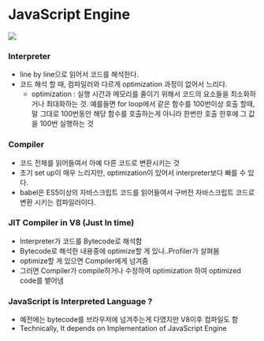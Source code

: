 # JavaScript Engine

![](https://miro.medium.com/proxy/1*ZIH_wjqDfZn6NRKsDi9mvA.png) 

### Interpreter

- line by line으로 읽어서 코드를 해석한다.
- 코드 해석 할 때, 컴파일러와 다르게 optimization 과정이 없어서 느리다. 
  - optimization : 실행 시간과 메모리를 줄이기 위해서 코드의 요소들을 최소화하거나 최대화하는 것. 예를들면 for loop에서 같은 함수를 100번이상 호출 할때, 말 그대로 100번동안 해당 함수를 호출하는게 아니라 한번만 호출 한후에 그 값을 100번 실행하는 것

### Compiler 

- 코드 전체를 읽어들여서 아예 다른 코드로 변환시키는 것
- 초기 set up이 매우 느리지만, optimization이 있어서 interpreter보다 빠를 수 있다.
- babel은 ES5이상의 자바스크립트 코드를 읽어들여서 구버전 자바스크립트 코드로 변환 시키는 컴파일러이다.





### JIT Compiler in V8 (Just In time)

- Interpreter가 코드를 Bytecode로 해석함
- Bytecode로 해석한 내용중에 optimize할 게 있나..Profiler가 살펴봄
- optimize할 게 있으면 Compiler에게 넘겨줌
- 그러면 Compiler가 compile하거나 수정하여 optimization 하여 optimized code를 뱉어냄



### JavaScript is Interpreted Language ?

- 예전에는 bytecode를 브라우저에 넘겨주는게 다였지만 V8이후 컴파일도 함 
- Technically, It depends on Implementation of JavaScript Engine





